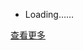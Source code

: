 <ul id="news"><li>Loading……</li></ul>

[查看更多](https://www.jianshu.com/u/8666e0fc2870)

<script>
    <!--
    $(function () {
        $.get('http://node.ihacker.top/jianshu/rss/', {}, function (content) {
            $('#news').children().remove();
            var list = content.body;
            for (var i in list) {
                var li = '<li>' + list[i].create_time + ' | [<b>' + list[i].category + '</b>] <a href="https://www.jianshu.com' + list[i].href + '" target="_blank" rel="noopener">' + list[i].title + '</a></li>';
                $('#news').append(li);
            }
        });
    });
    -->
</script>
